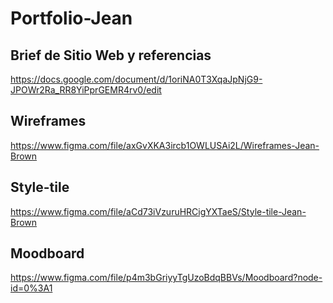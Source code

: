 # Portfolio-Jean

## Brief de Sitio Web y referencias

https://docs.google.com/document/d/1oriNA0T3XqaJpNjG9-JPOWr2Ra_RR8YiPprGEMR4rv0/edit

## Wireframes

https://www.figma.com/file/axGvXKA3ircb1OWLUSAi2L/Wireframes-Jean-Brown

## Style-tile

https://www.figma.com/file/aCd73iVzuruHRCigYXTaeS/Style-tile-Jean-Brown

## Moodboard

https://www.figma.com/file/p4m3bGriyyTgUzoBdqBBVs/Moodboard?node-id=0%3A1
